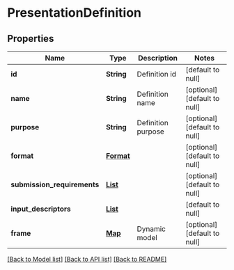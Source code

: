 # PresentationDefinition

## Properties

| Name                        | Type                                 | Description        | Notes                        |
| --------------------------- | ------------------------------------ | ------------------ | ---------------------------- |
| **id**                      | **String**                           | Definition id      | [default to null]            |
| **name**                    | **String**                           | Definition name    | [optional] [default to null] |
| **purpose**                 | **String**                           | Definition purpose | [optional] [default to null] |
| **format**                  | [**Format**](Format.md)              |                    | [optional] [default to null] |
| **submission_requirements** | [**List**](SubmissionRequirement.md) |                    | [optional] [default to null] |
| **input_descriptors**       | [**List**](InputDescriptor.md)       |                    | [default to null]            |
| **frame**                   | [**Map**](AnyType.md)                | Dynamic model      | [optional] [default to null] |

[[Back to Model list]](../README.md#documentation-for-models) [[Back to API list]](../README.md#documentation-for-api-endpoints) [[Back to README]](../README.md)
